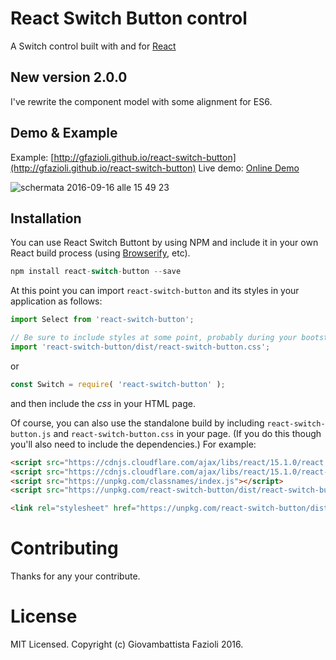 # React Switch Button control

A Switch control built with and for [React](http://facebook.github.io/react/index.html)

## New version 2.0.0

I've rewrite the component model with some alignment for ES6.

## Demo & Example

Example: [http://gfazioli.github.io/react-switch-button](http://gfazioli.github.io/react-switch-button)
Live demo: [Online Demo](http://gfazioli.github.io/react-switch-button#demo)

![schermata 2016-09-16 alle 15 49 23](https://cloud.githubusercontent.com/assets/432181/18588077/42623d26-7c25-11e6-9e43-4043ac288d0a.png)

## Installation

You can use React Switch Buttont by using NPM and include it in your own React build process (using [Browserify](http://browserify.org), etc).

```javascript
npm install react-switch-button --save
```

At this point you can import `react-switch-button` and its styles in your application as follows:

```js
import Select from 'react-switch-button';

// Be sure to include styles at some point, probably during your bootstrapping
import 'react-switch-button/dist/react-switch-button.css';
```

or

```js
const Switch = require( 'react-switch-button' );
```

and then include the *css* in your HTML page.

Of course, you can also use the standalone build by including `react-switch-button.js` and `react-switch-button.css` in your page. (If you do this though you'll also need to include the dependencies.) For example:
```html
<script src="https://cdnjs.cloudflare.com/ajax/libs/react/15.1.0/react.min.js"></script>
<script src="https://cdnjs.cloudflare.com/ajax/libs/react/15.1.0/react-dom.min.js"></script>
<script src="https://unpkg.com/classnames/index.js"></script>
<script src="https://unpkg.com/react-switch-button/dist/react-switch-button.js"></script>

<link rel="stylesheet" href="https://unpkg.com/react-switch-button/dist/react-switch-button.css">
```

# Contributing

Thanks for any your contribute.

# License

MIT Licensed. Copyright (c) Giovambattista Fazioli 2016.


